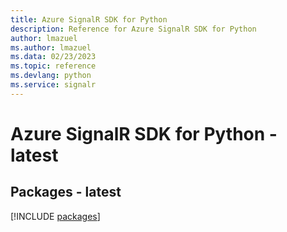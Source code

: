 ```yaml
---
title: Azure SignalR SDK for Python
description: Reference for Azure SignalR SDK for Python
author: lmazuel
ms.author: lmazuel
ms.data: 02/23/2023
ms.topic: reference
ms.devlang: python
ms.service: signalr
---
```

# Azure SignalR SDK for Python - latest
## Packages - latest
[!INCLUDE [packages](signalr-index.md)]